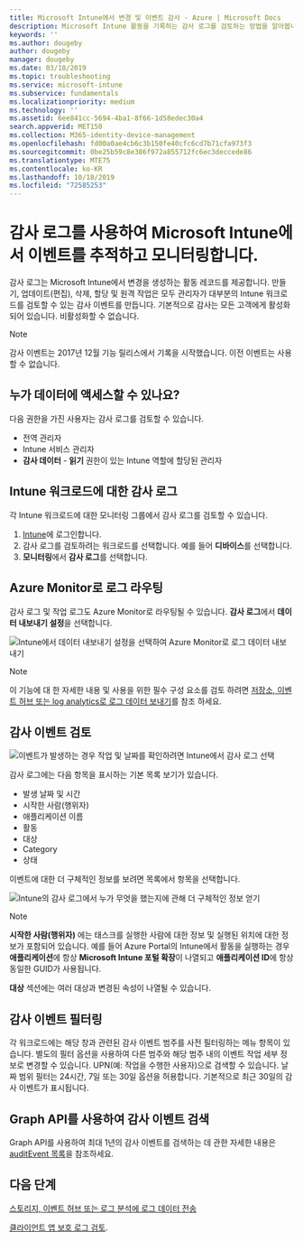 ```yaml
---
title: Microsoft Intune에서 변경 및 이벤트 감사 - Azure | Microsoft Docs
description: Microsoft Intune 활동을 기록하는 감사 로그를 검토하는 방법을 알아봅니다.
keywords: ''
ms.author: dougeby
author: dougeby
manager: dougeby
ms.date: 03/18/2019
ms.topic: troubleshooting
ms.service: microsoft-intune
ms.subservice: fundamentals
ms.localizationpriority: medium
ms.technology: ''
ms.assetid: 6ee841cc-5694-4ba1-8f66-1d58edec30a4
search.appverid: MET150
ms.collection: M365-identity-device-management
ms.openlocfilehash: fd00a0ae4cb6c3b150fe40cfc6cd7b71cfa973f3
ms.sourcegitcommit: 0be25b59c8e386f972a855712fc6ec3deccede86
ms.translationtype: MTE75
ms.contentlocale: ko-KR
ms.lasthandoff: 10/18/2019
ms.locfileid: "72585253"
---
```

# <a name="use-audit-logs-to-track-and-monitor-events-in-microsoft-intune"></a>감사 로그를 사용하여 Microsoft Intune에서 이벤트를 추적하고 모니터링합니다.

감사 로그는 Microsoft Intune에서 변경을 생성하는 활동 레코드를 제공합니다. 만들기, 업데이트(편집), 삭제, 할당 및 원격 작업은 모두 관리자가 대부분의 Intune 워크로드를 검토할 수 있는 감사 이벤트를 만듭니다. 기본적으로 감사는 모든 고객에게 활성화되어 있습니다. 비활성화할 수 없습니다.

> [!NOTE]
> 감사 이벤트는 2017년 12월 기능 릴리스에서 기록을 시작했습니다. 이전 이벤트는 사용할 수 없습니다.

## <a name="who-can-access-the-data"></a>누가 데이터에 액세스할 수 있나요?

다음 권한을 가진 사용자는 감사 로그를 검토할 수 있습니다.

- 전역 관리자
- Intune 서비스 관리자
- **감사 데이터** - **읽기** 권한이 있는 Intune 역할에 할당된 관리자

## <a name="audit-logs-for-intune-workloads"></a>Intune 워크로드에 대한 감사 로그

각 Intune 워크로드에 대한 모니터링 그룹에서 감사 로그를 검토할 수 있습니다.

1. [Intune](https://go.microsoft.com/fwlink/?linkid=2090973)에 로그인합니다.
2. 감사 로그를 검토하려는 워크로드를 선택합니다. 예를 들어 **디바이스**를 선택합니다.
3. **모니터링**에서 **감사 로그**를 선택합니다.

## <a name="route-logs-to-azure-monitor"></a>Azure Monitor로 로그 라우팅

감사 로그 및 작업 로그도 Azure Monitor로 라우팅될 수 있습니다. **감사 로그**에서 **데이터 내보내기 설정**을 선택합니다.

![Intune에서 데이터 내보내기 설정을 선택하여 Azure Monitor로 로그 데이터 내보내기](./media/monitor-audit-logs/audit-logs-export-data-settings.png)

> [!NOTE]
> 이 기능에 대 한 자세한 내용 및 사용을 위한 필수 구성 요소를 검토 하려면 [저장소, 이벤트 허브 또는 log analytics로 로그 데이터 보내기](review-logs-using-azure-monitor.md)를 참조 하세요.

## <a name="review-audit-events"></a>감사 이벤트 검토

![이벤트가 발생하는 경우 작업 및 날짜를 확인하려면 Intune에서 감사 로그 선택](./media/monitor-audit-logs/monitor-audit-logs.png "감사 로그")

감사 로그에는 다음 항목을 표시하는 기본 목록 보기가 있습니다.

- 발생 날짜 및 시간
- 시작한 사람(행위자)
- 애플리케이션 이름
- 활동
- 대상
- Category
- 상태

이벤트에 대한 더 구체적인 정보를 보려면 목록에서 항목을 선택합니다.

![Intune의 감사 로그에서 누가 무엇을 했는지에 관해 더 구체적인 정보 얻기](./media/monitor-audit-logs/monitor-audit-log-detail.png "|::ref2::|")

> [!NOTE]
> **시작한 사람(행위자)** 에는 태스크를 실행한 사람에 대한 정보 및 실행된 위치에 대한 정보가 포함되어 있습니다. 예를 들어 Azure Portal의 Intune에서 활동을 실행하는 경우 **애플리케이션**에 항상 **Microsoft Intune 포털 확장**이 나열되고 **애플리케이션 ID**에 항상 동일한 GUID가 사용됩니다.
>
> **대상** 섹션에는 여러 대상과 변경된 속성이 나열될 수 있습니다.  

## <a name="filter-audit-events"></a>감사 이벤트 필터링

각 워크로드에는 해당 창과 관련된 감사 이벤트 범주를 사전 필터링하는 메뉴 항목이 있습니다. 별도의 필터 옵션을 사용하여 다른 범주와 해당 범주 내의 이벤트 작업 세부 정보로 변경할 수 있습니다. UPN(예: 작업을 수행한 사용자)으로 검색할 수 있습니다. 날짜 범위 필터는 24시간, 7일 또는 30일 옵션을 허용합니다. 기본적으로 최근 30일의 감사 이벤트가 표시됩니다.

## <a name="use-graph-api-to-retrieve-audit-events"></a>Graph API를 사용하여 감사 이벤트 검색

Graph API를 사용하여 최대 1년의 감사 이벤트를 검색하는 데 관한 자세한 내용은 [auditEvent 목록](https://docs.microsoft.com/graph/api/intune-auditing-auditevent-list?view=graph-rest-1.0)을 참조하세요.

## <a name="next-steps"></a>다음 단계

[스토리지, 이벤트 허브 또는 로그 분석에 로그 데이터 전송](review-logs-using-azure-monitor.md)

[클라이언트 앱 보호 로그 검토](../apps/app-protection-policy-settings-log.md).
